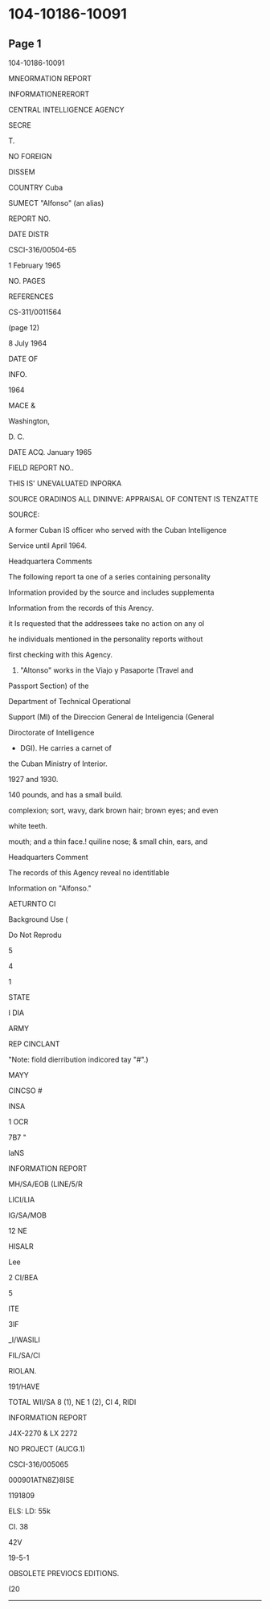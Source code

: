 # 104-10186-10091

## Page 1

104-10186-10091

MNEORMATION REPORT

INFORMATIONERERORT

CENTRAL INTELLIGENCE AGENCY

SECRE

T.

NO FOREIGN

DISSEM

COUNTRY Cuba

SUMECT "Alfonso" (an alias)

REPORT NO.

DATE DISTR

CSCI-316/00504-65

1 February 1965

NO. PAGES

REFERENCES

CS-311/0011564

(page 12)

8 July 1964

DATE OF

INFO.

1964

MACE &

Washington,

D. C.

DATE ACQ. January 1965

FIELD REPORT NO..

THIS IS' UNEVALUATED INPORKA

SOURCE ORADINOS ALL DININVE: APPRAISAL OF CONTENT IS TENZATTE

SOURCE:

A former Cuban IS officer who served with the Cuban Intelligence

Service until April 1964.

Headquartera Comments

The following report ta one of a series containing personality

Information provided by the source and includes supplementa

Information from the records of this Arency.

it Is requested that the addressees take no action on any ol

he individuals mentioned in the personality reports without

first checking with this Agency.

1. "Altonso" works in the Viajo y Pasaporte (Travel and

Passport Section) of the

Department of Technical Operational

Support (MI) of the Direccion General de Inteligencia (General

Diroctorate of Intelligence

- DGI). He carries a carnet of

the Cuban Ministry of Interior.

1927 and 1930.

140 pounds, and has a small build.

complexion; sort, wavy, dark brown hair; brown eyes; and even

white teeth.

mouth; and a thin face.! quiline nose; & small chin, ears, and

Headquarters Comment

The records of this Agency reveal no identitlable

Information on "Alfonso."

AETURNTO CI

Background Use (

Do Not Reprodu

5

4

1

STATE

I DIA

ARMY

REP CINCLANT

"Note: fiold dierribution indicored tay "#".)

MAYY

CINCSO #

INSA

1 OCR

7B7 "

IaNS

INFORMATION REPORT

MH/SA/EOB (LINE/5/R

LICI/LIA

IG/SA/MOB

12 NE

HISALR

Lee

2 CI/BEA

5

ITE

3IF

_I/WASILI

FIL/SA/CI

RIOLAN.

191/HAVE

TOTAL WII/SA 8 (1), NE 1 (2), CI 4, RIDI

INFORMATION REPORT

J4X-2270 & LX 2272

NO PROJECT (AUCG.1)

CSCI-316/005065

000901ATN8Z}8ISE

1191809

ELS: LD: 55k

CI. 38

42V

19-5-1

OBSOLETE PREVIOCS EDITIONS.

(20

---

